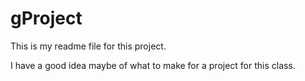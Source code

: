 # gProject
This is my readme file for this project.

I have a good idea maybe of what to make for a project for this class.
